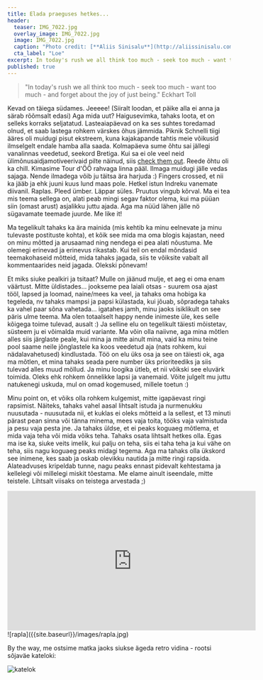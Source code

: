 ```yaml
---
title: Elada praeguses hetkes...
header:
  teaser: IMG_7022.jpg
  overlay_image: IMG_7022.jpg
  image: IMG_7022.jpg
  caption: "Photo credit: [**Aliis Sinisalu**](http://aliissinisalu.com)"
  cta_label: "Loe"
excerpt: In today's rush we all think too much - seek too much - want too much - and forget about the joy of just being. Eckhart Toll
published: true
---
```

> "In today's rush we all think too much - seek too much - want too much - and forget about the joy of just being." Eckhart Toll

Kevad on täiega südames. Jeeeee! (Siiralt loodan, et päike alla ei anna ja särab rõõmsalt edasi)
Aga mida uut? Haigusevimka, tahaks loota, et on selleks korraks seljatatud. Lasteaiapäevad on ka ses suhtes toredamad olnud, et saab lastega rohkem värskes õhus jämmida. Piknik Schnelli tiigi ääres oli muidugi pisut ekstreem, kuna kajakapande tahtis meie võikusid ilmselgelt endale hamba alla saada. Kolmapäeva sume õhtu sai jällegi vanalinnas veedetud, seekord Bretiga. Kui sa ei ole veel neid ülimõnusaidjamotiveerivaid pilte näinud, siis [check them out](http://aliissinisalu.com/portfolio/for-your-motivation-bret-schar/). Reede õhtu oli ka chill. Kimasime Tour d'ÖÖ rahvaga linna pääl. Ilmaga muidugi jälle vedas sajaga. Nende ilmadega võib ju täitsa ära harjuda :) Fingers crossed, et nii ka jääb ja ehk juuni kuus lund maas pole. Hetkel istun Indreku vanemate diivanil. Raplas. Pleed ümber. Läppar süles. Pruutus vingub kõrval. Ma ei tea mis teema sellega on, alati peab mingi segav faktor olema, kui ma püüan siin (omast arust) asjalikku juttu ajada. Aga ma nüüd lähen jälle nö sügavamate teemade juurde. Me like it!

Ma tegelikult tahaks ka ära mainida (mis kehtib ka minu eelnevate ja minu tulevaste postituste kohta), et kõik see mida ma oma blogis kajastan, need on minu mõtted ja arusaamad ning nendega ei pea alati nõustuma. Me olemegi erinevad ja erinevus rikastab. Kui teil on endal mõndasid teemakohaseid mõtteid, mida tahaks jagada, siis te võiksite vabalt all kommentaarides neid jagada. Olekski põnevam!

Et miks siuke pealkiri ja tsitaat? Mulle on jäänud mulje, et aeg ei oma enam väärtust. Mitte üldistades... jookseme pea laiali otsas - suurem osa ajast tööl, lapsed ja loomad, naine/mees ka veel, ja tahaks oma hobiga ka tegeleda, nv tahaks mampsi ja papsi külastada, kui jõuab, sõpradega tahaks ka vahel paar sõna vahetada... igatahes jamh, minu jaoks isiklikult on see päris ulme teema. Ma olen totaalselt happy nende inimeste üle, kes selle kõigega toime tulevad, ausalt :) Ja selline elu on tegelikult täiesti mõistetav, süsteem ju ei võimalda muid variante. Ma võin olla naiivne, aga mina mõtlen alles siis järglaste peale, kui mina ja mitte ainult mina, vaid ka minu teine pool saame neile jõnglastele ka koos veedetud aja (nats rohkem, kui nädalavahetused) kindlustada. Töö on elu üks osa ja see on täiesti ok, aga ma mõtlen, et mina tahaks seada pere number üks prioriteediks ja siis tulevad alles muud möllud. Ja minu loogika ütleb, et nii võikski see eluvärk toimida. Oleks ehk rohkem õnnelikke lapsi ja vanemaid. Võite julgelt mu juttu natukenegi uskuda, mul on omad kogemused, millele toetun :)

Minu point on, et võiks olla rohkem kulgemist, mitte igapäevast ringi rapsimist. Näiteks, tahaks vahel aasal lihtsalt istuda ja nurmenukku nuusutada - nuusutada nii, et kuklas ei oleks mõtteid a la sellest, et 13 minuti pärast pean sinna või tänna minema, mees vaja toita, tööks vaja valmistuda ja pesu vaja pesta jne. Ja tahaks üldse, et ei peaks koguaeg mõtlema, et mida vaja teha või mida võiks teha. Tahaks osata lihtsalt hetkes olla. Egas ma ise ka, siuke veits imelik, kui palju on teha, siis ei taha teha ja kui vähe on teha, siis nagu koguaeg peaks midagi tegema. Aga ma tahaks olla ükskord see inimene, kes saab ja oskab olevikku nautida ja mitte ringi rapsida. Alateadvuses kripeldab tunne, nagu peaks ennast pidevalt kehtestama ja kellelegi või millelegi miskit tõestama. Me elame ainult iseendale, mitte teistele. Lihtsalt viisaks on teistega arvestada ;)

<iframe width="560" height="315" src="https://www.youtube.com/embed/QDCzmc4IVMQ?list=PLD0B59BEB741B9147" frameborder="0" allowfullscreen></iframe>
<br/>
![rapla]({{site.baseurl}}/images/rapla.jpg)

By the way, me ostsime matka jaoks siukse ägeda retro vidina - rootsi sõjaväe kateloki:

![katelok]({{site.baseurl}}/images/katelok.jpg)

